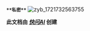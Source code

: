 **`**私密**`**
![zyb_1721732563755](https://github.com/user-attachments/assets/0243f7ec-3970-4f3c-8346-26841490d037)

**此文档由 [_快问AI_](https://quickai.polyspeak.cn/) 创建**